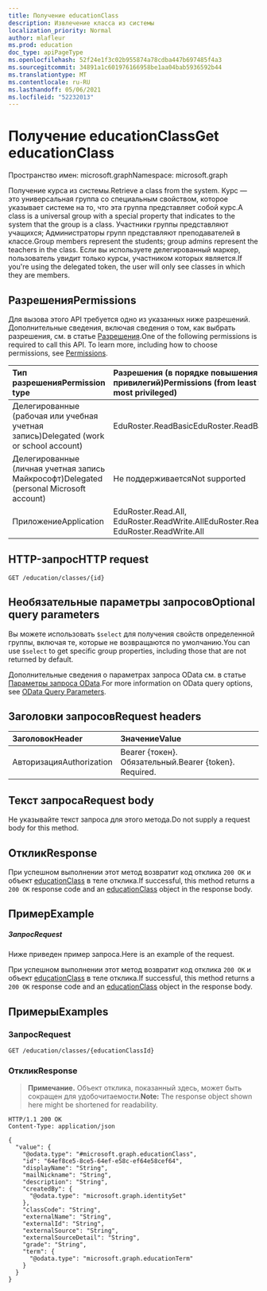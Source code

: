 ```yaml
---
title: Получение educationClass
description: Извлечение класса из системы
localization_priority: Normal
author: mlafleur
ms.prod: education
doc_type: apiPageType
ms.openlocfilehash: 52f24e1f3c02b955874a78cdba447b697485f4a3
ms.sourcegitcommit: 34891a1c601976166958be1aa04bab5936592b44
ms.translationtype: MT
ms.contentlocale: ru-RU
ms.lasthandoff: 05/06/2021
ms.locfileid: "52232013"
---
```

# <a name="get-educationclass"></a><span data-ttu-id="b5590-103">Получение educationClass</span><span class="sxs-lookup"><span data-stu-id="b5590-103">Get educationClass</span></span>

<span data-ttu-id="b5590-104">Пространство имен: microsoft.graph</span><span class="sxs-lookup"><span data-stu-id="b5590-104">Namespace: microsoft.graph</span></span>

<span data-ttu-id="b5590-105">Получение курса из системы.</span><span class="sxs-lookup"><span data-stu-id="b5590-105">Retrieve a class from the system.</span></span> <span data-ttu-id="b5590-106">Курс — это универсальная группа со специальным свойством, которое указывает системе на то, что эта группа представляет собой курс.</span><span class="sxs-lookup"><span data-stu-id="b5590-106">A class is a universal group with a special property that indicates to the system that the group is a class.</span></span> <span data-ttu-id="b5590-107">Участники группы представляют учащихся; Администраторы групп представляют преподавателей в классе.</span><span class="sxs-lookup"><span data-stu-id="b5590-107">Group members represent the students; group admins represent the teachers in the class.</span></span> <span data-ttu-id="b5590-108">Если вы используете делегированный маркер, пользователь увидит только курсы, участником которых является.</span><span class="sxs-lookup"><span data-stu-id="b5590-108">If you're using the delegated token, the user will only see classes in which they are members.</span></span>

## <a name="permissions"></a><span data-ttu-id="b5590-109">Разрешения</span><span class="sxs-lookup"><span data-stu-id="b5590-109">Permissions</span></span>
<span data-ttu-id="b5590-p102">Для вызова этого API требуется одно из указанных ниже разрешений. Дополнительные сведения, включая сведения о том, как выбрать разрешения, см. в статье [Разрешения](/graph/permissions-reference).</span><span class="sxs-lookup"><span data-stu-id="b5590-p102">One of the following permissions is required to call this API. To learn more, including how to choose permissions, see [Permissions](/graph/permissions-reference).</span></span>

|<span data-ttu-id="b5590-112">Тип разрешения</span><span class="sxs-lookup"><span data-stu-id="b5590-112">Permission type</span></span>      | <span data-ttu-id="b5590-113">Разрешения (в порядке повышения привилегий)</span><span class="sxs-lookup"><span data-stu-id="b5590-113">Permissions (from least to most privileged)</span></span>              |
|:--------------------|:---------------------------------------------------------|
|<span data-ttu-id="b5590-114">Делегированные (рабочая или учебная учетная запись)</span><span class="sxs-lookup"><span data-stu-id="b5590-114">Delegated (work or school account)</span></span> |  <span data-ttu-id="b5590-115">EduRoster.ReadBasic</span><span class="sxs-lookup"><span data-stu-id="b5590-115">EduRoster.ReadBasic</span></span>  |
|<span data-ttu-id="b5590-116">Делегированные (личная учетная запись Майкрософт)</span><span class="sxs-lookup"><span data-stu-id="b5590-116">Delegated (personal Microsoft account)</span></span> |  <span data-ttu-id="b5590-117">Не поддерживается</span><span class="sxs-lookup"><span data-stu-id="b5590-117">Not supported</span></span>  |
|<span data-ttu-id="b5590-118">Приложение</span><span class="sxs-lookup"><span data-stu-id="b5590-118">Application</span></span> | <span data-ttu-id="b5590-119">EduRoster.Read.All, EduRoster.ReadWrite.All</span><span class="sxs-lookup"><span data-stu-id="b5590-119">EduRoster.Read.All, EduRoster.ReadWrite.All</span></span> | 

## <a name="http-request"></a><span data-ttu-id="b5590-120">HTTP-запрос</span><span class="sxs-lookup"><span data-stu-id="b5590-120">HTTP request</span></span>
<!-- { "blockType": "ignored" } -->
```http
GET /education/classes/{id}
```

## <a name="optional-query-parameters"></a><span data-ttu-id="b5590-121">Необязательные параметры запросов</span><span class="sxs-lookup"><span data-stu-id="b5590-121">Optional query parameters</span></span>
<span data-ttu-id="b5590-122">Вы можете использовать `$select` для получения свойств определенной группы, включая те, которые не возвращаются по умолчанию.</span><span class="sxs-lookup"><span data-stu-id="b5590-122">You can use `$select` to get specific group properties, including those that are not returned by default.</span></span>

<span data-ttu-id="b5590-123">Дополнительные сведения о параметрах запроса OData см. в статье [Параметры запроса OData](/graph/query-parameters).</span><span class="sxs-lookup"><span data-stu-id="b5590-123">For more information on OData query options, see [OData Query Parameters](/graph/query-parameters).</span></span>
## <a name="request-headers"></a><span data-ttu-id="b5590-124">Заголовки запросов</span><span class="sxs-lookup"><span data-stu-id="b5590-124">Request headers</span></span>
| <span data-ttu-id="b5590-125">Заголовок</span><span class="sxs-lookup"><span data-stu-id="b5590-125">Header</span></span>       | <span data-ttu-id="b5590-126">Значение</span><span class="sxs-lookup"><span data-stu-id="b5590-126">Value</span></span> |
|:---------------|:--------|
| <span data-ttu-id="b5590-127">Авторизация</span><span class="sxs-lookup"><span data-stu-id="b5590-127">Authorization</span></span>  | <span data-ttu-id="b5590-p103">Bearer {токен}. Обязательный.</span><span class="sxs-lookup"><span data-stu-id="b5590-p103">Bearer {token}. Required.</span></span>  |

## <a name="request-body"></a><span data-ttu-id="b5590-130">Текст запроса</span><span class="sxs-lookup"><span data-stu-id="b5590-130">Request body</span></span>
<span data-ttu-id="b5590-131">Не указывайте текст запроса для этого метода.</span><span class="sxs-lookup"><span data-stu-id="b5590-131">Do not supply a request body for this method.</span></span>
## <a name="response"></a><span data-ttu-id="b5590-132">Отклик</span><span class="sxs-lookup"><span data-stu-id="b5590-132">Response</span></span>
<span data-ttu-id="b5590-133">При успешном выполнении этот метод возвратит код отклика `200 OK` и объект [educationClass](../resources/educationclass.md) в теле отклика.</span><span class="sxs-lookup"><span data-stu-id="b5590-133">If successful, this method returns a `200 OK` response code and an [educationClass](../resources/educationclass.md) object in the response body.</span></span>
## <a name="example"></a><span data-ttu-id="b5590-134">Пример</span><span class="sxs-lookup"><span data-stu-id="b5590-134">Example</span></span>
##### <a name="request"></a><span data-ttu-id="b5590-135">Запрос</span><span class="sxs-lookup"><span data-stu-id="b5590-135">Request</span></span>
<span data-ttu-id="b5590-136">Ниже приведен пример запроса.</span><span class="sxs-lookup"><span data-stu-id="b5590-136">Here is an example of the request.</span></span>

<span data-ttu-id="b5590-137">При успешном выполнении этот метод возвратит код отклика `200 OK` и объект [educationClass](../resources/educationclass.md) в теле отклика.</span><span class="sxs-lookup"><span data-stu-id="b5590-137">If successful, this method returns a `200 OK` response code and an [educationClass](../resources/educationclass.md) object in the response body.</span></span>

## <a name="examples"></a><span data-ttu-id="b5590-138">Примеры</span><span class="sxs-lookup"><span data-stu-id="b5590-138">Examples</span></span>

### <a name="request"></a><span data-ttu-id="b5590-139">Запрос</span><span class="sxs-lookup"><span data-stu-id="b5590-139">Request</span></span>

<!-- {
  "blockType": "request",
  "name": "get_educationclass"
}
-->

```http
GET /education/classes/{educationClassId}
```

### <a name="response"></a><span data-ttu-id="b5590-140">Отклик</span><span class="sxs-lookup"><span data-stu-id="b5590-140">Response</span></span>

><span data-ttu-id="b5590-141">**Примечание.** Объект отклика, показанный здесь, может быть сокращен для удобочитаемости.</span><span class="sxs-lookup"><span data-stu-id="b5590-141">**Note:** The response object shown here might be shortened for readability.</span></span>

<!-- {
  "blockType": "response",
  "truncated": true,
  "@odata.type": "microsoft.graph.educationClass"
}
-->

```http
HTTP/1.1 200 OK
Content-Type: application/json

{
  "value": {
    "@odata.type": "#microsoft.graph.educationClass",
    "id": "64ef8ce5-8ce5-64ef-e58c-ef64e58cef64",
    "displayName": "String",
    "mailNickname": "String",
    "description": "String",
    "createdBy": {
      "@odata.type": "microsoft.graph.identitySet"
    },
    "classCode": "String",
    "externalName": "String",
    "externalId": "String",
    "externalSource": "String",
    "externalSourceDetail": "String",
    "grade": "String",
    "term": {
      "@odata.type": "microsoft.graph.educationTerm"
    }
  }
}
```
